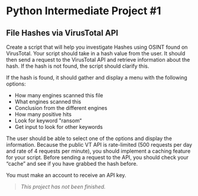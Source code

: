 # Python Intermediate Project #1

## File Hashes via VirusTotal API

Create a script that will help you investigate Hashes using OSINT found on VirusTotal. Your script should take in a hash value from the user. It should then send a request to the VirusTotal API and retrieve information about the hash. If the hash is not found, the script should clarify this.

If the hash is found, it should gather and display a menu with the following options:

- How many engines scanned this file
- What engines scanned this
- Conclusion from the different engines
- How many positive hits
- Look for keyword "ransom“
- Get input to look for other keywords

The user should be able to select one of the options and display the information. Because the public VT API is rate-limited (500 requests per day and rate of 4 requests per minute), you should implement a caching feature for your script. Before sending a request to the API, you should check your “cache” and see if you have grabbed the hash before.

You must make an account to receive an API key.

> *This project has not been finished.*